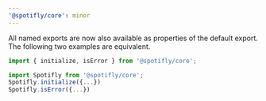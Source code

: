```yaml
---
'@spotifly/core': minor
---
```


All named exports are now also available as properties of the default export. The following two examples are equivalent.

```ts
import { initialize, isError } from '@spotifly/core';
```

```ts
import Spotifly from '@spotifly/core';
Spotifly.initialize({...})
Spotifly.isError({...})
```
